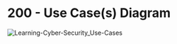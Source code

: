 # 200 - Use Case(s) Diagram

![Learning-Cyber-Security_Use-Cases](https://github.com/vanHeemstraSystems/learning-cyber-security/assets/1499433/ea9cb339-e5e3-44ab-b01f-2192e05378f0)

